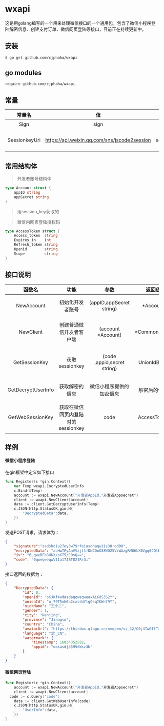 # wxapi

这是用golang编写的一个用来处理微信接口的一个通用包，包含了微信小程序登陆解密信息、创建支付订单、微信网页登陆等接口，目前正在持续更新中。

##  安装

```bash
$ go get github.com/cjphaha/wxapi
```

## go modules

```cgo
require github.com/cjphaha/wxapi
```
## 常量

|    常量名     |                      值                      |         功能         |
| :-----------: | :------------------------------------------: | :------------------: |
|     Sign      |                     sign                     |       标记签名       |
| SessionkeyUrl | https://api.weixin.qq.com/sns/jscode2session | 获取sessionkey的地址 |



## 常用结构体



> 开发者账号结构体

```go
type Account struct {
	appID string
	appSecret string
}
```

> 用session_key获取的

> 微信内网页登陆授权码

```go
type AccessToken struct {
    Access_token  string
    Expires_in    int
    Refresh_token string
    Openid        string
    Scope         string
}
```

## 接口说明

|       函数名       |                功能                |            参数             |    返回值     | 参数说明                         |
| :----------------: | :--------------------------------: | :-------------------------: | :-----------: | -------------------------------- |
|     NewAccount     |          初始化开发者账号          |  (appID,appSecret string)   |   *Account    | 开发者的appid和appserect         |
|     NewClient      |      创建普通微信开发者客户端      |     (account *Account)      | *CommonClient | 账户信息，包括appid和appserect   |
|   GetSessionKey    |           获取sessionkey           | (code ,appid,secret string) |  UnionIdBody  | code是用户在微信小程序中获取的   |
| GetDecryptUserInfo |           获取解密的信息           |  微信小程序提供的加密信息   | 解密后的信息  | 参数由微信小程序提供             |
|  GetWebSessionKey  | 获取在微信网页内登陆时的sessionkey |            code             |  AccessToken  | 微信网页登陆时有微信的js-sdk获取 |

## 样例

#### 微信小程序登陆

在gin框架中定义如下接口

```go
func Register(c *gin.Context){
	var Temp wxapi.EncryptedUserInfo
	c.Bind(&Temp)
	account := wxapi.NewAccount("开发者AppId,"开发者Appsecret")
	client := wxapi.NewClient(account)
	data := client.GetDecryptUserInfo(Temp)
	c.JSON(http.StatusOK,gin.H{
		"DecryptedData":data,
	})
}
```

发送POST请求，请求体为：

```json
{
    "signature":"sadshdiu27ey3w79rfeiusdhaqw21e38red98",
    "encryptedData": "aLHwTFyAnVVzjl1fDNCDoO88WO25ViWAzgRM06bX0Vgq0CQtHHXp2gGdWTUIo1G4y/+4T0U9U9zCwROQKLmCSK4nePShimlsvFpnj0d30YTe/+qeweqwewsdqsdxasxasxadw/dqwdasdasdasdawdasdaasdas/sadr00p5js2IIqwqBXcpux5JgD9O/Tc1teKIJGqe8JkwMUbPsuNVR130n0w+JE8u4QZpiZ4QHUI0zqRLRzdoMnAZFZLkxw2C6BPP+Uj+tqlmSMTlILh/LR0R5sIrABhCPsKmMeeEsVRATQe6XHpkgN7ziPyDJ5ulVZEnu6RYEzYNq300dxSGae1mT/sulkEFcx7bjPs3KiCR1JTcU3FLxNis6vWKsP3OXc4LTWl5ekoDxajwpQ9tGJFscKEp/UPrQ=",
    "iv": "6LqweRFb8UKX/sXT5/C0sQ==",
    "code": "0qweqweqwV1Ia17JBT821RrGi"
}
```

接口返回的数据为：

```json
{
    "DecryptedData": {
        "id": 0,
        "openId": "oKJKf4udasdaqqweqweaxAiGdS3S2Y",
        "unionId": "o_79T5oh0a2casddYlgQsqIKWn79Y",
        "nickName": "王小二",
        "gender": 1,
        "city": "Nanjing",
        "province": "Jiangsu",
        "country": "China",
        "avatarUrl": "https://thirdwx.qlogo.cn/mmopen/vi_32/Q0j4TwGTfTJB3WhdjBiaQ2t82y3CSFwoeIU8vuWUfiblrHwSpqDlicnLVJWSfzyq42nE8Ok647uAasdasdasbjlNibvEA/132",
        "language": "zh_CN",
        "watermark": {
            "timestamp": 16034352582,
            "appid": "wasasdj3599dWsz3b"
        }
    }
}
```

#### 微信网页登陆

```go
func Register(c *gin.Context){
	account := wxapi.NewAccount("开发者AppId,"开发者Appsecret")
	client := wxapi.NewClient(account)
  code := c.Query("code")
	data := client.GetWebUserInfo(code)
	c.JSON(http.StatusOK,gin.H{
		"UserInfo":data,
	})
}
```




